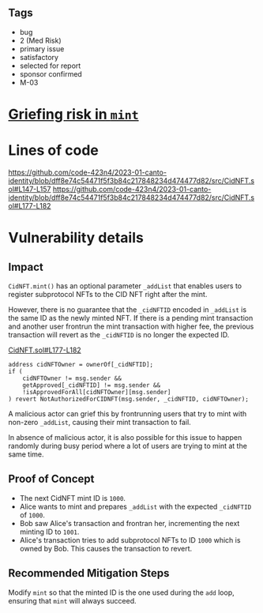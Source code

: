 ## Tags

- bug
- 2 (Med Risk)
- primary issue
- satisfactory
- selected for report
- sponsor confirmed
- M-03

# [Griefing risk in `mint`](https://github.com/code-423n4/2023-01-canto-identity-findings/issues/115) 

# Lines of code

https://github.com/code-423n4/2023-01-canto-identity/blob/dff8e74c54471f5f3b84c217848234d474477d82/src/CidNFT.sol#L147-L157
https://github.com/code-423n4/2023-01-canto-identity/blob/dff8e74c54471f5f3b84c217848234d474477d82/src/CidNFT.sol#L177-L182


# Vulnerability details

## Impact
`CidNFT.mint()` has an optional parameter `_addList` that enables users to register subprotocol NFTs to the CID NFT right after the mint.

However, there is no guarantee that the `_cidNFTID`  encoded in `_addList` is the same ID as the newly minted NFT. If there is a pending mint transaction and another user frontrun the mint transaction with higher fee, the previous transaction will revert as the `_cidNFTID` is no longer the expected ID.

[CidNFT.sol#L177-L182](https://github.com/code-423n4/2023-01-canto-identity/blob/dff8e74c54471f5f3b84c217848234d474477d82/src/CidNFT.sol#L177-L182)
```solidity
address cidNFTOwner = ownerOf[_cidNFTID];
if (
    cidNFTOwner != msg.sender &&
    getApproved[_cidNFTID] != msg.sender &&
    !isApprovedForAll[cidNFTOwner][msg.sender]
) revert NotAuthorizedForCIDNFT(msg.sender, _cidNFTID, cidNFTOwner);
```
A malicious actor can grief this by frontrunning users that try to mint with non-zero `_addList`, causing their mint transaction to fail. 

In absence of malicious actor, it is also possible for this issue to happen randomly during busy period where a lot of users are trying to mint at the same time.

## Proof of Concept
- The next CidNFT mint ID is `1000`.
- Alice wants to mint and prepares `_addList` with the expected `_cidNFTID` of `1000`.
- Bob saw Alice's transaction and frontran her, incrementing the next minting ID to `1001`.
- Alice's transaction tries to add subprotocol NFTs to ID `1000` which is owned by Bob. This causes the transaction to revert.

## Recommended Mitigation Steps
Modify `mint` so that the minted ID is the one used during the `add` loop, ensuring that `mint` will always succeed.
